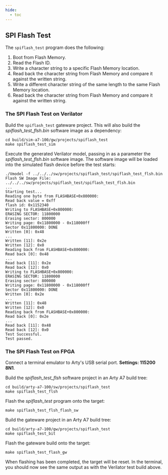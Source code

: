 ```yaml
---
hide:
  - toc
---
```


## SPI Flash Test

The `spiflash_test` program does the following:

1. Boot from Flash Memory.
2. Read the Flash ID.
3. Write a character string to a specific Flash Memory location.
4. Read back the character string from Flash Memory and compare it against the written string.
5. Write a different character string of the same length to the same Flash Memory location.
6. Read back the character string from Flash Memory and compare it against the written string.

### The SPI Flash Test on Verilator

Build the `spiflash_test` gateware project. This will also build the *spiflash_test_flsh.bin* software image as a dependency:
```
cd build/sim-a7-100/gw/projects/spiflash_test
make spiflash_test_sim
```

Execute the generated Verilator model, passing in as a parameter the *spiflash_test_flsh.bin* software image. The software image will be loaded into the simulated flash device before the test starts:
```
./Vmodel -f ../../../sw/projects/spiflash_test/spiflash_test_flsh.bin
Flash SW Image File: ../../../sw/projects/spiflash_test/spiflash_test_flsh.bin
...
Starting test...
Reading one byte from FLASHBASE+0x800000:
Read back value = 0xff
flash id: 0x1152340
Writing to FLASHBASE+0x800000:
ERASING SECTOR: 11800000
Erasing sector: 800000
Writing page: 0x11800000 - 0x118000ff
Sector 0x11800000: DONE
Written [0]: 0x48
...
Written [11]: 0x2e
Written [12]: 0x0
Reading back from FLASHBASE+0x800000:
Read back [0]: 0x48
...
Read back [11]: 0x2e
Read back [12]: 0x0
Writing to FLASHBASE+0x800000:
ERASING SECTOR: 11800000
Erasing sector: 800000
Writing page: 0x11800000 - 0x118000ff
Sector 0x11800000: DONE
Written [0]: 0x2e
...
Written [11]: 0x48
Written [12]: 0x0
Reading back from FLASHBASE+0x800000:
Read back [0]: 0x2e
...
Read back [11]: 0x48
Read back [12]: 0x0
Test Successful.
Test passed.
```

### The SPI Flash Test on FPGA

Connect a terminal emulator to Arty's USB serial port. **Settings: 115200 8N1**.

Build the *spiflash_test_flsh* software project in an Arty A7 build tree:
```
cd build/arty-a7-100/sw/projects/spiflash_test
make spiflash_test_flsh
```
Flash the *spiflash_test* program onto the target:
```
make spiflash_test_flsh_flash_sw
```
Build the gateware project in an Arty A7 build tree:
```
cd build/arty-a7-100/gw/projects/spiflash_test
make spiflash_test_bit
```
Flash the gateware build onto the target:
```
make spiflash_test_flash_gw
```
When flashing has been completed, the target will be reset. In the terminal, you should now see the same output as with the Verilator test build above.

